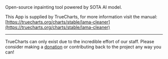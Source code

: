 Open-source inpainting tool powered by SOTA AI model.

This App is supplied by TrueCharts, for more information visit the manual: [https://truecharts.org/charts/stable/lama-cleaner](https://truecharts.org/charts/stable/lama-cleaner)

---

TrueCharts can only exist due to the incredible effort of our staff.
Please consider making a [donation](https://truecharts.org/sponsor) or contributing back to the project any way you can!
